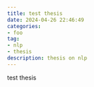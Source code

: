 ```yaml
---
title: test thesis
date: 2024-04-26 22:46:49
categories:
- foo
tag:
- nlp
- thesis
description: thesis on nlp
---
```


test thesis
